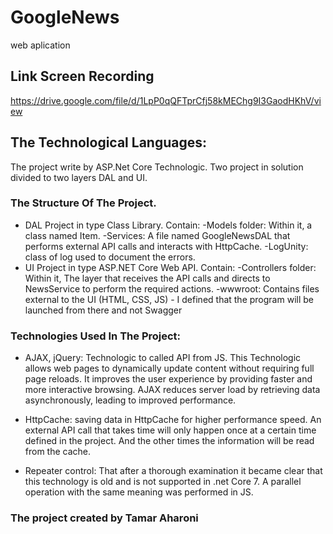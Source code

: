 # **GoogleNews**
web aplication 

## Link Screen Recording
  https://drive.google.com/file/d/1LpP0qQFTprCfj58kMEChg9I3GaodHKhV/view
  
## The Technological Languages:
The project write by ASP.Net Core Technologic.
Two project in solution divided to two layers DAL and UI.

### The Structure Of The Project.
 - DAL
     Project in type Class Library.
     Contain:
       -Models folder: Within it, a class named Item.
       -Services: A file named GoogleNewsDAL that performs external API calls and interacts with HttpCache.
       -LogUnity: class of log used to document the errors.
 - UI
     Project in type ASP.NET Core Web API.
     Contain:
       -Controllers folder: Within it, The layer that receives the API calls and directs to NewsService to perform the required actions.
       -wwwroot: Contains files external to the UI (HTML, CSS, JS)
           - I defined that the program will be launched from there and not Swagger

### Technologies Used In The Project:
  - AJAX, jQuery:
      Technologic to called API from JS.
      This Technologic allows web pages to dynamically update content without requiring full page reloads.
      It improves the user experience by providing faster and more interactive browsing.
      AJAX reduces server load by retrieving data asynchronously, leading to improved performance.
    
  - HttpCache:
      saving data in HttpCache for higher performance speed.
      An external API call that takes time will only happen once at a certain time defined in the project.
      And the other times the information will be read from the cache.
    
  - Repeater control:
      That after a thorough examination it became clear that this technology is old and is not supported in .net Core 7.
      A parallel operation with the same meaning was performed in JS.

### The project created by Tamar Aharoni
